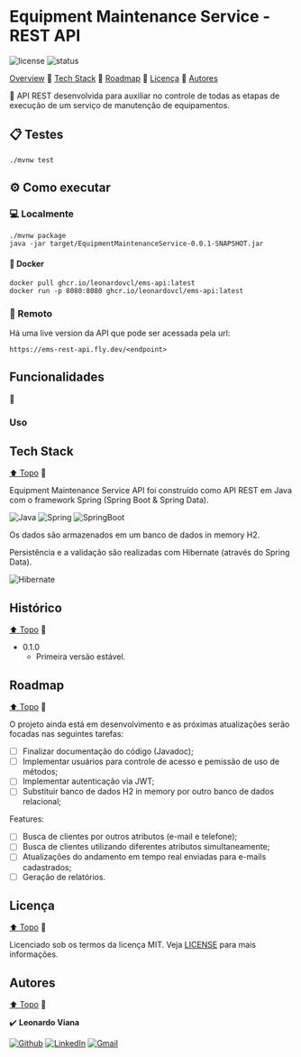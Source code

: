 # Equipment Maintenance Service - REST API

![license](https://img.shields.io/github/license/leonardovcl/sweet-control)
![status](https://img.shields.io/static/v1?label=status&message=Developing&color=red)

[Overview](#features)
:small_blue_diamond:
[Tech Stack](#tech-stack)
:small_blue_diamond:
[Roadmap](#roadmap)
:small_blue_diamond:
[Licença](#licença)
:small_blue_diamond:
[Autores](#autores)

:arrows_counterclockwise: API REST desenvolvida para auxiliar no controle de todas as etapas de execução de um serviço de manutenção de equipamentos.

## :clipboard: Testes

    ./mvnw test

## :gear: Como executar

### :computer: Localmente 

    ./mvnw package
    java -jar target/EquipmentMaintenanceService-0.0.1-SNAPSHOT.jar

#### :whale: Docker

    docker pull ghcr.io/leonardovcl/ems-api:latest
    docker run -p 8080:8080 ghcr.io/leonardovcl/ems-api:latest

### :satellite: Remoto

Há uma live version da API que pode ser acessada pela url:

    https://ems-rest-api.fly.dev/<endpoint>

## Funcionalidades

:hammer:

### Uso

## Tech Stack

[⬆ Topo](#)
:small_blue_diamond:

Equipment Maintenance Service API foi construído como API REST em Java com o framework Spring (Spring Boot & Spring Data).

![Java](https://res.cloudinary.com/practicaldev/image/fetch/s--KR6jSVNe--/c_limit%2Cf_auto%2Cfl_progressive%2Cq_auto%2Cw_880/https://img.shields.io/badge/Java-ED8B00%3Fstyle%3Dfor-the-badge%26logo%3Djava%26logoColor%3Dwhite)
![Spring](https://img.shields.io/badge/Spring-6DB33F?style=for-the-badge&logo=spring&logoColor=white)
![SpringBoot](https://img.shields.io/badge/Spring_Boot-F2F4F9?style=for-the-badge&logo=spring-boot)

Os dados são armazenados em um banco de dados in memory H2.

Persistência e a validação são realizadas com Hibernate (através do Spring Data).

![Hibernate](https://img.shields.io/badge/Hibernate-59666C?style=for-the-badge&logo=Hibernate&logoColor=white)

## Histórico

[⬆ Topo](#)
:small_blue_diamond:

* 0.1.0
    * Primeira versão estável.

## Roadmap

[⬆ Topo](#)
:small_blue_diamond:

O projeto ainda está em desenvolvimento e as próximas atualizações serão focadas nas seguintes tarefas:

- [ ] Finalizar documentação do código (Javadoc);
- [ ] Implementar usuários para controle de acesso e pemissão de uso de métodos;
- [ ] Implementar autenticação via JWT;
- [ ] Substituir banco de dados H2 in memory por outro banco de dados relacional;

Features:

- [ ] Busca de clientes por outros atributos (e-mail e telefone);
- [ ] Busca de clientes utilizando diferentes atributos simultaneamente;
- [ ] Atualizações do andamento em tempo real enviadas para e-mails cadastrados;
- [ ] Geração de relatórios.

## Licença

[⬆ Topo](#)
:small_blue_diamond:

Licenciado sob os termos da licença MIT.
Veja [LICENSE](https://github.com/leonardovcl/EquipmentMaintenanceService/blob/main/LICENSE) para mais informações.

## Autores

[⬆ Topo](#)
:small_blue_diamond:

:heavy_check_mark: 
**Leonardo Viana**

[![Github](https://img.shields.io/badge/GitHub-100000?style=for-the-badge&logo=github&logoColor=white)](https://github.com/leonardovcl/ "leonardovcl")
[![LinkedIn](https://img.shields.io/badge/LinkedIn-0077B5?style=for-the-badge&logo=linkedin&logoColor=white)](https://www.linkedin.com/in/leonardovcl/ "LinkedIn")
[![Gmail](https://img.shields.io/badge/Gmail-D14836?style=for-the-badge&logo=gmail&logoColor=white)](mailto:leonardovc.lima@gmail.com "leonardovc.lima@gmail.com")
